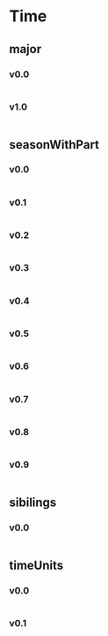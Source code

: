 # Time
## major

### v0.0
~~~

~~~
### v1.0
~~~

~~~

## seasonWithPart

### v0.0
~~~

~~~
### v0.1
~~~

~~~
### v0.2
~~~

~~~
### v0.3
~~~

~~~
### v0.4
~~~

~~~
### v0.5
~~~

~~~
### v0.6
~~~

~~~
### v0.7
~~~

~~~
### v0.8
~~~

~~~
### v0.9
~~~

~~~
## sibilings

### v0.0
~~~

~~~

## timeUnits

### v0.0
~~~

~~~
### v0.1
~~~

~~~
